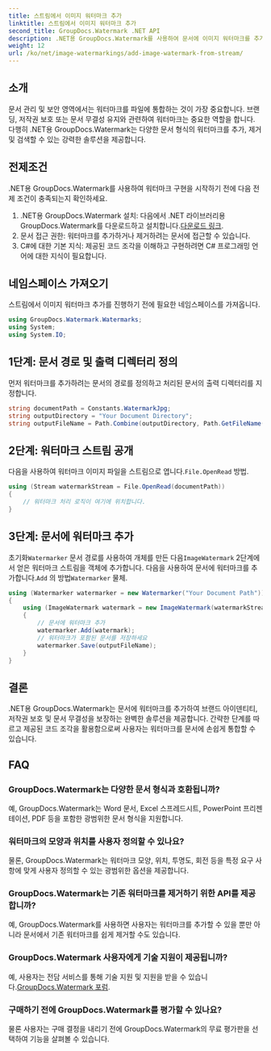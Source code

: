 ```yaml
---
title: 스트림에서 이미지 워터마크 추가
linktitle: 스트림에서 이미지 워터마크 추가
second_title: GroupDocs.Watermark .NET API
description: .NET용 GroupDocs.Watermark를 사용하여 문서에 이미지 워터마크를 추가하는 방법을 알아보세요. 원활한 워터마크 통합을 위한 단계별 가이드를 따르세요.
weight: 12
url: /ko/net/image-watermarkings/add-image-watermark-from-stream/
---
```

## 소개
문서 관리 및 보안 영역에서는 워터마크를 파일에 통합하는 것이 가장 중요합니다. 브랜딩, 저작권 보호 또는 문서 무결성 유지와 관련하여 워터마크는 중요한 역할을 합니다. 다행히 .NET용 GroupDocs.Watermark는 다양한 문서 형식의 워터마크를 추가, 제거 및 검색할 수 있는 강력한 솔루션을 제공합니다.
## 전제조건
.NET용 GroupDocs.Watermark를 사용하여 워터마크 구현을 시작하기 전에 다음 전제 조건이 충족되는지 확인하세요.
1.  .NET용 GroupDocs.Watermark 설치: 다음에서 .NET 라이브러리용 GroupDocs.Watermark를 다운로드하고 설치합니다.[다운로드 링크](https://releases.groupdocs.com/Watermark/net/).
2. 문서 접근 권한: 워터마크를 추가하거나 제거하려는 문서에 접근할 수 있습니다.
3. C#에 대한 기본 지식: 제공된 코드 조각을 이해하고 구현하려면 C# 프로그래밍 언어에 대한 지식이 필요합니다.

## 네임스페이스 가져오기
스트림에서 이미지 워터마크 추가를 진행하기 전에 필요한 네임스페이스를 가져옵니다.
```csharp
using GroupDocs.Watermark.Watermarks;
using System;
using System.IO;
```

## 1단계: 문서 경로 및 출력 디렉터리 정의
먼저 워터마크를 추가하려는 문서의 경로를 정의하고 처리된 문서의 출력 디렉터리를 지정합니다.
```csharp
string documentPath = Constants.WatermarkJpg;
string outputDirectory = "Your Document Directory";
string outputFileName = Path.Combine(outputDirectory, Path.GetFileName(documentPath));
```
## 2단계: 워터마크 스트림 공개
 다음을 사용하여 워터마크 이미지 파일을 스트림으로 엽니다.`File.OpenRead` 방법.
```csharp
using (Stream watermarkStream = File.OpenRead(documentPath))
{
    // 워터마크 처리 로직이 여기에 위치합니다.
}
```
## 3단계: 문서에 워터마크 추가
 초기화`Watermarker` 문서 경로를 사용하여 개체를 만든 다음`ImageWatermark` 2단계에서 얻은 워터마크 스트림을 객체에 추가합니다. 다음을 사용하여 문서에 워터마크를 추가합니다.`Add` 의 방법`Watermarker` 물체.
```csharp
using (Watermarker watermarker = new Watermarker("Your Document Path"))
{
    using (ImageWatermark watermark = new ImageWatermark(watermarkStream))
    {
        // 문서에 워터마크 추가
        watermarker.Add(watermark);
        // 워터마크가 포함된 문서를 저장하세요
        watermarker.Save(outputFileName);
    }
}
```

## 결론
.NET용 GroupDocs.Watermark는 문서에 워터마크를 추가하여 브랜드 아이덴티티, 저작권 보호 및 문서 무결성을 보장하는 완벽한 솔루션을 제공합니다. 간략한 단계를 따르고 제공된 코드 조각을 활용함으로써 사용자는 워터마크를 문서에 손쉽게 통합할 수 있습니다.
## FAQ
### GroupDocs.Watermark는 다양한 문서 형식과 호환됩니까?
예, GroupDocs.Watermark는 Word 문서, Excel 스프레드시트, PowerPoint 프리젠테이션, PDF 등을 포함한 광범위한 문서 형식을 지원합니다.
### 워터마크의 모양과 위치를 사용자 정의할 수 있나요?
물론, GroupDocs.Watermark는 워터마크 모양, 위치, 투명도, 회전 등을 특정 요구 사항에 맞게 사용자 정의할 수 있는 광범위한 옵션을 제공합니다.
### GroupDocs.Watermark는 기존 워터마크를 제거하기 위한 API를 제공합니까?
예, GroupDocs.Watermark를 사용하면 사용자는 워터마크를 추가할 수 있을 뿐만 아니라 문서에서 기존 워터마크를 쉽게 제거할 수도 있습니다.
### GroupDocs.Watermark 사용자에게 기술 지원이 제공됩니까?
 예, 사용자는 전담 서비스를 통해 기술 지원 및 지원을 받을 수 있습니다.[GroupDocs.Watermark 포럼](https://forum.groupdocs.com/c/watermark/19).
### 구매하기 전에 GroupDocs.Watermark를 평가할 수 있나요?
물론 사용자는 구매 결정을 내리기 전에 GroupDocs.Watermark의 무료 평가판을 선택하여 기능을 살펴볼 수 있습니다.